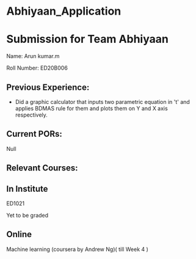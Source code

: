 # Abhiyaan_Application

Submission for Team Abhiyaan
============================

Name:
Arun kumar.m

Roll Number:
ED20B006

Previous Experience:
--------------------
* Did a graphic calculator that inputs two parametric equation in 't' and applies BDMAS rule for them and plots them on Y and X axis respectively.


Current PORs:
-------------
Null

Relevant Courses:
-----------------
In Institute
-----------------
ED1021

Yet to be graded

Online
------
Machine learning (coursera by Andrew Ng)( till Week 4 ) 

